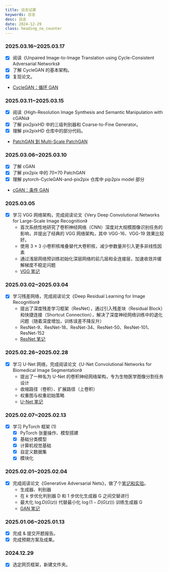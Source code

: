 ```yaml
---
title: 日志记录
keywords: 日志
desc: 日志
date: 2024-12-29
class: heading_no_counter
---
```


### 2025.03.16~2025.03.17

- [x] 阅读《Unpaired Image-to-Image Translation using Cycle-Consistent Adversarial Networks》
- [x] 了解 CycleGAN 的基本架构。
- [x] 复现论文。
- [CycleGAN：循环 GAN](../ref_and_notes/cyclegan.md)

### 2025.03.11~2025.03.15

- [x] 阅读《High-Resolution Image Synthesis and Semantic Manipulation with cGANs》
- [x] 了解 pix2pixHD 中的三级判别器和 Coarse-to-Fine Generator。
- [x] 理解 pix2pixHD 仓库中的部分代码。
- [PatchGAN 到 Multi-Scale PatchGAN](../ref_and_notes/patchgan.md)

### 2025.03.06~2025.03.10

- [x] 了解 cGAN
- [x] 了解 pix2pix 中的 70×70 PatchGAN
- [x] 理解 pytorch-CycleGAN-and-pix2pix 仓库中 pip2pix model 部分
- [cGAN：条件 GAN](../ref_and_notes/cgan.md)

### 2025.03.05

- [x] 学习 VGG 网络架构，完成阅读论文《Very Deep Convolutional Networks for Large-Scale Image Recognition》
    - 首次系统性地研究了卷积神经网络（CNN）深度对大规模图像识别任务的影响，并提出了经典的 VGG 网络架构，其中 VGG-16、VGG-19 效果比较好。
    - 使用 3 × 3 小卷积核堆叠替代大卷积核，减少参数量并引入更多非线性因素
    - 通过浅层网络预训练初始化深层网络的前几层和全连接层，加速收敛并缓解梯度不稳定问题
    - [VGG 笔记](../ref_and_notes/vgg.md)

### 2025.03.02~2025.03.04

- [x] 学习残差网络，完成阅读论文《Deep Residual Learning for Image Recognition》
    - 提出了深度残差学习框架（ResNet），通过引入残差块（Residual Block）和快捷连接（Shortcut Connection），解决了深度神经网络训练中的退化问题（随着深度增加，训练误差不降反升）
    - ResNet-9、ResNet-18、ResNet-34、ResNet-50、ResNet-101、ResNet-152
    - [ResNet 笔记](../ref_and_notes/resnet.md)

### 2025.02.26~2025.02.28

- [x] 学习 U-Net 网络，完成阅读论文《U-Net Convolutional Networks for Biomedical Image Segmentation》
    - 提出了一种名为 U-Net 的卷积神经网络架构，专为生物医学图像分割任务设计
    - 收缩路径（卷积）、扩展路径（上卷积）
    - 权重图与权重初始策略
    - [U-Net 笔记](../ref_and_notes/unet.md)

### 2025.02.07~2025.02.13

- [x] 学习 PyTorch 框架 (1)
    - [x] PyTorch 张量操作、模型搭建
    - [x] 基础分类模型
    - [x] 计算机视觉基础
    - [x] 自定义数据集
    - [x] 模块化

### 2025.02.01~2025.02.04

- [x] 完成阅读论文《Generative Adversarial Nets》，做了个[笔记和实验](/ref_and_note/GAN.html)。
    - 生成器、判别器
    - 在 $k$ 步优化判别器 D 和 $1$ 步优化生成器 G 之间交替进行
    - 最大化 $\log D(G(z))$ 代替最小化 $\log(1−D(G(z)))$ 训练生成器 G
    - [GAN 笔记](../ref_and_notes/gan.md)

### 2025.01.06~2025.01.13

- [x] 完成 & 提交开题报告。
- [x] 完成预期方案及成果。

### 2024.12.29

- [x] 选定网页框架，新建文件夹。

